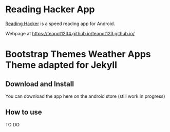 # Reading Hacker App

[Reading Hacker](https://example.com) is a speed reading app for Android.

Webpage at https://teapot1234.github.io/teapot123.github.io/

# Bootstrap Themes Weather Apps Theme adapted for Jekyll



## Download and Install
You can download the app here on the android store (still work in progress)

## How to use
TO DO
